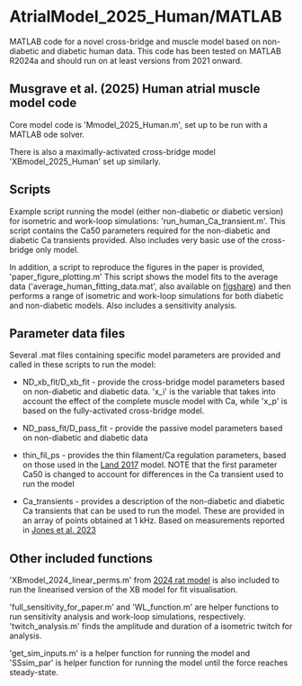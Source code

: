 # AtrialModel_2025_Human/MATLAB
MATLAB code for a novel cross-bridge and muscle model based on non-diabetic and diabetic human data. This code has been tested on MATLAB R2024a and should run on at least versions from 2021 onward. 

## Musgrave et al. (2025) Human atrial muscle model code

Core model code is 'Mmodel_2025_Human.m', set up to be run with a MATLAB ode solver.

There is also a maximally-activated cross-bridge model 'XBmodel_2025_Human' set up similarly. 

## Scripts
Example script running the model (either non-diabetic or diabetic version) for isometric and work-loop simulations: 'run_human_Ca_transient.m'. This script contains the Ca50 parameters required for the non-diabetic and diabetic Ca transients provided. Also includes very basic use of the cross-bridge only model.

In addition, a script to reproduce the figures in the paper is provided, 'paper_figure_plotting.m'
This script shows the model fits to the average data ('average_human_fitting_data.mat', also available on [figshare](https://figshare.com/articles/dataset/Human_atrial_cross-bridge_data_diabetic_and_non-diabetic_/28180337?file=51622616)) and then performs a range of isometric and work-loop simulations for both diabetic and non-diabetic models. Also includes a sensitivity analysis. 

## Parameter data files
Several .mat files containing specific model parameters are provided and called in these scripts to run the model:

- ND_xb_fit/D_xb_fit - provide the cross-bridge model parameters based on non-diabetic and diabetic data. 'x_i' is the variable that takes into account the effect of the complete muscle model with Ca, while 'x_p' is based on the fully-activated cross-bridge model.

- ND_pass_fit/D_pass_fit - provide the passive model parameters based on non-diabetic and diabetic data

- thin_fil_ps - provides the thin filament/Ca regulation parameters, based on those used in the [Land 2017](https://pubmed.ncbi.nlm.nih.gov/28392437/) model. NOTE that the first parameter Ca50 is changed to account for differences in the Ca transient used to run the model

- Ca_transients - provides a description of the non-diabetic and diabetic Ca transients that can be used to run the model. These are provided in an array of points obtained at 1 kHz. Based on measurements reported in [Jones et al. 2023](https://physoc.onlinelibrary.wiley.com/doi/10.14814/phy2.15599)

## Other included functions
'XBmodel_2024_linear_perms.m' from [2024 rat model](https://github.com/JuliaMusgrave/XBModel_2024_Rat) is also included to run the linearised version of the XB model for fit visualisation. 

'full_sensitivity_for_paper.m' and 'WL_function.m' are helper functions to run sensitivity analysis and work-loop simulations, respectively. 'twitch_analysis.m' finds the amplitude and duration of a isometric twitch for analysis.

'get_sim_inputs.m' is a helper function for running the model and 'SSsim_par' is helper function for running the model until the force reaches steady-state.